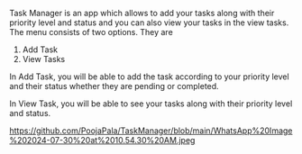 Task Manager is an app which allows to add your tasks along with their priority level and status and you can also view your tasks in the view tasks.
The menu consists of two options.
They are 
1) Add Task
2) View Tasks

In Add Task, you will be able to add the task according to your priority level and their status whether they are pending or completed.

In View Task, you will be able to see your tasks along with their priority level and status.

https://github.com/PoojaPala/TaskManager/blob/main/WhatsApp%20Image%202024-07-30%20at%2010.54.30%20AM.jpeg
